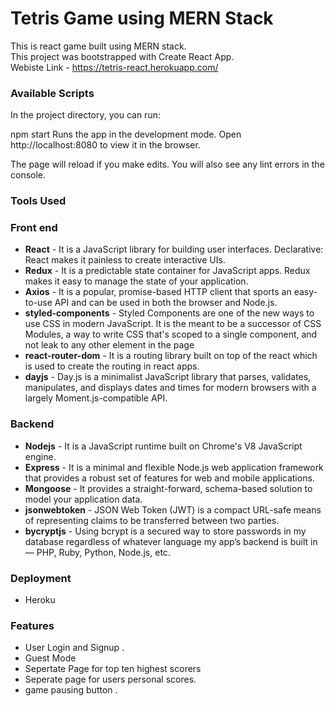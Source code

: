# Tetris Game using MERN Stack 
This is react game built using MERN stack. <br />
This project was bootstrapped with Create React App. <br />
Webiste Link - https://tetris-react.herokuapp.com/


### Available Scripts
In the project directory, you can run:

npm start
Runs the app in the development mode.
Open http://localhost:8080 to view it in the browser.

The page will reload if you make edits.
You will also see any lint errors in the console.

### Tools Used
 ### Front end
  * **React** - It is a JavaScript library for building user interfaces. Declarative: React makes it painless to create interactive UIs. 
  * **Redux** - It is a predictable state container for JavaScript apps. Redux makes it easy to manage the state of your application. 
  * **Axios** - It is a popular, promise-based HTTP client that sports an easy-to-use API and can be used in both the browser and Node.js.
  * **styled-components** - Styled Components are one of the new ways to use CSS in modern JavaScript. It is the meant to be a successor of CSS Modules, a way to write CSS that's scoped to a single component, and not leak to any other element in the page
  * **react-router-dom** - It is a routing library built on top of the react which is used to create the routing in react apps.
  * **dayjs** - Day.js is a minimalist JavaScript library that parses, validates, manipulates, and displays dates and times for modern browsers with a largely Moment.js-compatible API.
 ### Backend
   *  **Nodejs** - It is a JavaScript runtime built on Chrome's V8 JavaScript engine.
   *  **Express** - It  is a minimal and flexible Node.js web application framework that provides a robust set of features for web and mobile applications. 
   * **Mongoose** - It provides a straight-forward, schema-based solution to model your application data.
   * **jsonwebtoken** - JSON Web Token (JWT) is a compact URL-safe means of representing claims to be transferred between two parties. 
   * **bycryptjs** - Using bcrypt is a secured way to store passwords in my database regardless of whatever language my app’s backend is built in — PHP, Ruby, Python, Node.js, etc.
 ### Deployment
   * Heroku
      
### Features
  * User Login and Signup .
  * Guest Mode
  * Sepertate Page for top ten highest scorers
  * Seperate page for users personal scores.
  * game pausing button .
  
  
  
